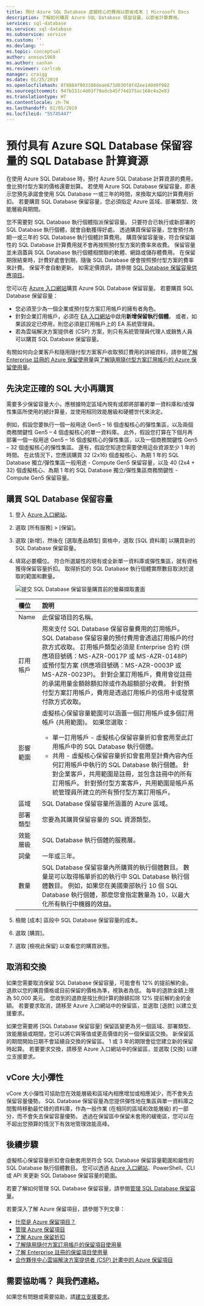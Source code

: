 ```yaml
---
title: 預付 Azure SQL Database 虛擬核心的費用以節省成本 | Microsoft Docs
description: 了解如何購買 Azure SQL Database 保留容量，以節省計算費用。
services: sql-database
ms.service: sql-database
ms.subservice: service
ms.custom: ''
ms.devlang: ''
ms.topic: conceptual
author: anosov1960
ms.author: sashan
ms.reviewer: carlrab
manager: craigg
ms.date: 01/25/2019
ms.openlocfilehash: 8f8884f903108deae673d030f8fd2ee1d0d9f982
ms.sourcegitcommit: 947b331c4d03f79adcb45f74d275ac160c4a2e83
ms.translationtype: HT
ms.contentlocale: zh-TW
ms.lasthandoff: 02/05/2019
ms.locfileid: "55745447"
---
```

# <a name="prepay-for-sql-database-compute-resources-with-azure-sql-database-reserved-capacity"></a>預付具有 Azure SQL Database 保留容量的 SQL Database 計算資源

在使用 Azure SQL Database 時，預付 Azure SQL Database 計算資源的費用，會比預付型方案的價格還要划算。 若使用 Azure SQL Database 保留容量，即表示您預先承諾會使用 SQL Database 一或三年的時間，來換取大幅的計算費用折扣。 若要購買 SQL Database 保留容量，您必須指定 Azure 區域、部署類型、效能層級與期間。 

您不需要對 SQL Database 執行個體指派保留容量。 只要符合已執行或新部署的 SQL Database 執行個體，就會自動獲得好處。 透過購買保留容量，您會預付為期一或三年的 SQL Database 執行個體計算費用。 購買保留容量後，符合保留屬性的 SQL Database 計算費用就不會再按照預付型方案的費率來收費。 保留容量並未涵蓋與 SQL Database 執行個體相關聯的軟體、網路或儲存體費用。 在保留期限結束時，計費好處會到期，隨後 SQL Database 便會按照預付型方案的費率來計費。 保留不會自動更新。 如需定價資訊，請參閱 [SQL Database 保留容量供應項目](https://azure.microsoft.com/pricing/details/sql-database/managed/)。

您可以在 [Azure 入口網站](https://portal.azure.com)購買 Azure SQL Database 保留容量。 若要購買 SQL Database 保留容量：

- 您必須至少為一個企業或預付型方案訂用帳戶的擁有者角色。
- 針對企業訂用帳戶，必須在 [EA 入口網站](https://ea.azure.com)中啟用**新增保留執行個體**。 或者，如果該設定已停用，則您必須是訂用帳戶上的 EA 系統管理員。
- 若為雲端解決方案提供者 (CSP) 方案，則只有系統管理員代理人或銷售人員可以購買 SQL Database 保留容量。

有關如何向企業客戶和隨用隨付型方案客戶收取預訂費用的詳細資料，請參閱[了解 Enterprise 註冊的 Azure 保留使用量](../billing/billing-understand-reserved-instance-usage-ea.md)與[了解隨用隨付型方案訂用帳戶的 Azure 保留使用量](../billing/billing-understand-reserved-instance-usage.md)。

## <a name="determine-the-right-sql-size-before-purchase"></a>先決定正確的 SQL 大小再購買

需要多少保留容量大小，應根據特定區域內現有或即將部署的單一資料庫和/或彈性集區所使用的總計算量，並使用相同效能層級和硬體世代來決定。 

例如，假設您要執行一個一般用途 Gen5 – 16 個虛擬核心的彈性集區，以及兩個商務關鍵性 Gen5 – 4 個虛擬核心的單一資料庫。 此外，假設您打算在下個月再部署一個一般用途 Gen5 – 16 個虛擬核心的彈性集區，以及一個商務關鍵性 Gen5 – 32 個虛擬核心的彈性集區。 還有，假設您知道您需要使用這些資源至少 1 年的時間。 在此情況下，您應該購買 32 (2x16) 個虛擬核心、為期 1 年的 SQL Database 獨立/彈性集區一般用途 - Compute Gen5 保留容量，以及 40 (2x4 + 32) 個虛擬核心、為期 1 年的 SQL Database 獨立/彈性集區商務關鍵性 - Compute Gen5 保留容量。

## <a name="buy-sql-database-reserved-capacity"></a>購買 SQL Database 保留容量

1. 登入 [Azure 入口網站](https://portal.azure.com)。
2. 選取 [所有服務] > [保留]。
3. 選取 [新增]，然後在 [選取產品類型] 窗格中，選取 [SQL 資料庫] 以購買新的 SQL Database 保留容量。
4. 填寫必要欄位。 符合所選屬性的現有或全新單一資料庫或彈性集區，就有資格獲得保留容量折扣。 取得折扣的 SQL Database 執行個體實際數目取決於選取的範圍和數量。

   ![提交 SQL Database 保留容量購買前的螢幕擷取畫面](./media/sql-database-reserved-vcores/sql-reserved-vcores-purchase.png)

    | 欄位      | 說明|
    |:------------|:--------------|
    |Name        |此保留項目的名稱。| 
    |訂用帳戶|用來支付 SQL Database 保留容量費用的訂用帳戶。 SQL Database 保留容量的預付費用會透過訂用帳戶的付款方式收取。 訂用帳戶類型必須是 Enterprise 合約 (供應項目號碼：MS-AZR-0017P 或 MS-AZR-0148P) 或預付型方案 (供應項目號碼：MS-AZR-0003P 或 MS-AZR-0023P)。 針對企業訂用帳戶，費用會從註冊的承諾用量金額餘額扣除或作為超額部分收費。 針對預付型方案訂用帳戶，費用是透過訂用帳戶的信用卡或發票付款方式收取。|    
    |影響範圍       |虛擬核心保留容量範圍可以涵蓋一個訂用帳戶或多個訂用帳戶 (共用範圍)。 如果您選取： <ul><li>單一訂用帳戶 - 虛擬核心保留容量折扣會套用至此訂用帳戶中的 SQL Database 執行個體。 </li><li>共用 - 虛擬核心保留容量折扣會套用至計費內容內任何訂用帳戶中執行的 SQL Database 執行個體。 針對企業客戶，共用範圍是註冊，並包含註冊中的所有訂用帳戶。 針對預付型方案客戶，共用範圍是帳戶系統管理員所建立的所有預付型方案訂用帳戶。</li></ul>|
    |區域      |SQL Database 保留容量所涵蓋的 Azure 區域。|    
    |部署類型|您要為其購買保留容量的 SQL 資源類型。|
    |效能層級|SQL Database 執行個體的服務層。
    |詞彙        |一年或三年。|
    |數量    |SQL Database 保留容量內所購買的執行個體數目。 數量是可以取得帳單折扣的執行中 SQL Database 執行個體數目。 例如，如果您在美國東部執行 10 個 SQL Database 執行個體，那麼您會指定數量為 10，以最大化所有執行中機器的效益。 |

5. 檢閱 [成本] 區段中 SQL Database 保留容量的成本。
6. 選取 [購買]。
7. 選取 [檢視此保留] 以查看您的購買狀態。

## <a name="cancellations-and-exchanges"></a>取消和交換

如果您需要取消保留 SQL Database 保留容量，可能會有 12% 的提前解約金。 退款以您的購買價格或目前保留的價格為準，視孰者為低。 每年的退款金額上限為 50,000 美元。 您收到的退款是按比例計算的餘額扣除 12% 提前解約金的金額。 若要要求取消，請移至 Azure 入口網站中的保留區，並選取 [退款] 以建立支援要求。

如果您需要將 [SQL Database 保留容量] 保留區變更為另一個區域、部署類型、效能層級或期間，您可以將它與等值或更高價值的另一個保留區交換。 新保留區的期間開始日期不會延續自交換的保留區。 1 或 3 年的期限會從您建立新的保留時起算。 若要要求交換，請移至 Azure 入口網站中的保留區，並選取 [交換] 以建立支援要求。

## <a name="vcore-size-flexibility"></a>vCore 大小彈性

vCore 大小彈性可協助您在效能層級和區域內相應增加或相應減少，而不會失去保留容量優勢。 SQL Database 保留容量為您提供彈性地在集區與單一資料庫之間暫時移動最忙碌的資料庫，作為一般作業 (在相同的區域和效能層級) 的一部分，而不會失去保留容量優勢。 透過在保留區中保留未套用的緩衝區，您可以在不超出您預算的情況下有效地管理效能高峰。

## <a name="next-steps"></a>後續步驟

虛擬核心保留容量折扣會自動套用至符合 SQL Database 保留容量範圍和屬性的 SQL Database 執行個體數目。 您可以透過 [Azure 入口網站](https://portal.azure.com)、PowerShell、CLI 或 API 來更新 SQL Database 保留容量的範圍。 

若要了解如何管理 SQL Database 保留容量，請參閱[管理 SQL Database 保留容量](../billing/billing-manage-reserved-vm-instance.md)。

若要深入了解 Azure 保留項目，請參閱下列文章：

- [什麼是 Azure 保留項目？](../billing/billing-save-compute-costs-reservations.md)
- [管理 Azure 保留項目](../billing/billing-manage-reserved-vm-instance.md)
- [了解 Azure 保留折扣](../billing/billing-understand-reservation-charges.md)
- [了解隨用隨付方案訂用帳戶的保留項目使用量](../billing/billing-understand-reserved-instance-usage.md)
- [了解 Enterprise 註冊的保留項目使用量](../billing/billing-understand-reserved-instance-usage-ea.md)
- [合作夥伴中心雲端解決方案提供者 (CSP) 計畫中的 Azure 保留項目](https://docs.microsoft.com/partner-center/azure-reservations)

## <a name="need-help-contact-us"></a>需要協助嗎？ 與我們連絡。

如果您有問題或需要協助，請[建立支援要求](https://portal.azure.com/#blade/Microsoft_Azure_Support/HelpAndSupportBlade/newsupportrequest)。

